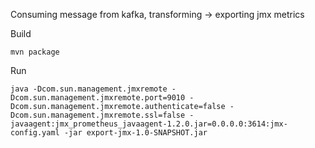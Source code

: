 Consuming message from kafka, transforming -> exporting jmx metrics

Build
```
mvn package
```

Run
```
java -Dcom.sun.management.jmxremote -Dcom.sun.management.jmxremote.port=9010 -Dcom.sun.management.jmxremote.authenticate=false -Dcom.sun.management.jmxremote.ssl=false -javaagent:jmx_prometheus_javaagent-1.2.0.jar=0.0.0.0:3614:jmx-config.yaml -jar export-jmx-1.0-SNAPSHOT.jar
```
